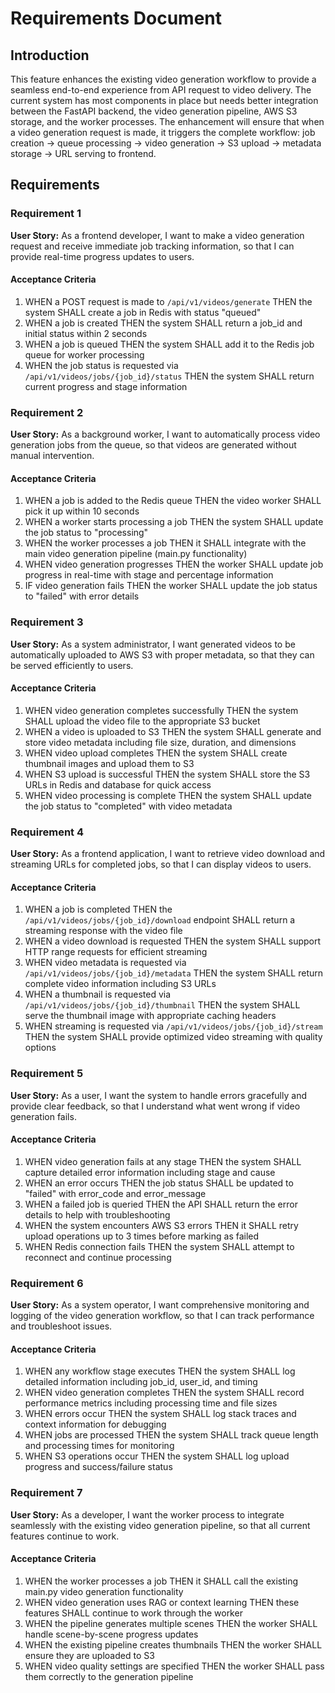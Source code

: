 # Requirements Document

## Introduction

This feature enhances the existing video generation workflow to provide a seamless end-to-end experience from API request to video delivery. The current system has most components in place but needs better integration between the FastAPI backend, the video generation pipeline, AWS S3 storage, and the worker processes. The enhancement will ensure that when a video generation request is made, it triggers the complete workflow: job creation → queue processing → video generation → S3 upload → metadata storage → URL serving to frontend.

## Requirements

### Requirement 1

**User Story:** As a frontend developer, I want to make a video generation request and receive immediate job tracking information, so that I can provide real-time progress updates to users.

#### Acceptance Criteria

1. WHEN a POST request is made to `/api/v1/videos/generate` THEN the system SHALL create a job in Redis with status "queued"
2. WHEN a job is created THEN the system SHALL return a job_id and initial status within 2 seconds
3. WHEN a job is queued THEN the system SHALL add it to the Redis job queue for worker processing
4. WHEN the job status is requested via `/api/v1/videos/jobs/{job_id}/status` THEN the system SHALL return current progress and stage information

### Requirement 2

**User Story:** As a background worker, I want to automatically process video generation jobs from the queue, so that videos are generated without manual intervention.

#### Acceptance Criteria

1. WHEN a job is added to the Redis queue THEN the video worker SHALL pick it up within 10 seconds
2. WHEN a worker starts processing a job THEN the system SHALL update the job status to "processing"
3. WHEN the worker processes a job THEN it SHALL integrate with the main video generation pipeline (main.py functionality)
4. WHEN video generation progresses THEN the worker SHALL update job progress in real-time with stage and percentage information
5. IF video generation fails THEN the worker SHALL update the job status to "failed" with error details

### Requirement 3

**User Story:** As a system administrator, I want generated videos to be automatically uploaded to AWS S3 with proper metadata, so that they can be served efficiently to users.

#### Acceptance Criteria

1. WHEN video generation completes successfully THEN the system SHALL upload the video file to the appropriate S3 bucket
2. WHEN a video is uploaded to S3 THEN the system SHALL generate and store video metadata including file size, duration, and dimensions
3. WHEN video upload completes THEN the system SHALL create thumbnail images and upload them to S3
4. WHEN S3 upload is successful THEN the system SHALL store the S3 URLs in Redis and database for quick access
5. WHEN video processing is complete THEN the system SHALL update the job status to "completed" with video metadata

### Requirement 4

**User Story:** As a frontend application, I want to retrieve video download and streaming URLs for completed jobs, so that I can display videos to users.

#### Acceptance Criteria

1. WHEN a job is completed THEN the `/api/v1/videos/jobs/{job_id}/download` endpoint SHALL return a streaming response with the video file
2. WHEN a video download is requested THEN the system SHALL support HTTP range requests for efficient streaming
3. WHEN video metadata is requested via `/api/v1/videos/jobs/{job_id}/metadata` THEN the system SHALL return complete video information including S3 URLs
4. WHEN a thumbnail is requested via `/api/v1/videos/jobs/{job_id}/thumbnail` THEN the system SHALL serve the thumbnail image with appropriate caching headers
5. WHEN streaming is requested via `/api/v1/videos/jobs/{job_id}/stream` THEN the system SHALL provide optimized video streaming with quality options

### Requirement 5

**User Story:** As a user, I want the system to handle errors gracefully and provide clear feedback, so that I understand what went wrong if video generation fails.

#### Acceptance Criteria

1. WHEN video generation fails at any stage THEN the system SHALL capture detailed error information including stage and cause
2. WHEN an error occurs THEN the job status SHALL be updated to "failed" with error_code and error_message
3. WHEN a failed job is queried THEN the API SHALL return the error details to help with troubleshooting
4. WHEN the system encounters AWS S3 errors THEN it SHALL retry upload operations up to 3 times before marking as failed
5. WHEN Redis connection fails THEN the system SHALL attempt to reconnect and continue processing

### Requirement 6

**User Story:** As a system operator, I want comprehensive monitoring and logging of the video generation workflow, so that I can track performance and troubleshoot issues.

#### Acceptance Criteria

1. WHEN any workflow stage executes THEN the system SHALL log detailed information including job_id, user_id, and timing
2. WHEN video generation completes THEN the system SHALL record performance metrics including processing time and file sizes
3. WHEN errors occur THEN the system SHALL log stack traces and context information for debugging
4. WHEN jobs are processed THEN the system SHALL track queue length and processing times for monitoring
5. WHEN S3 operations occur THEN the system SHALL log upload progress and success/failure status

### Requirement 7

**User Story:** As a developer, I want the worker process to integrate seamlessly with the existing video generation pipeline, so that all current features continue to work.

#### Acceptance Criteria

1. WHEN the worker processes a job THEN it SHALL call the existing main.py video generation functionality
2. WHEN video generation uses RAG or context learning THEN these features SHALL continue to work through the worker
3. WHEN the pipeline generates multiple scenes THEN the worker SHALL handle scene-by-scene progress updates
4. WHEN the existing pipeline creates thumbnails THEN the worker SHALL ensure they are uploaded to S3
5. WHEN video quality settings are specified THEN the worker SHALL pass them correctly to the generation pipeline